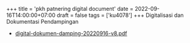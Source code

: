 +++
title = 'pkh patnering digital document'
date = 2022-09-16T14:00:00+07:00
draft = false
tags = ['ku4078']
+++
Digitalisasi dan Dokumentasi Pendampingan
<!--more-->

+ [digital-dokumen-damping-20220916-v8.pdf](https://zenodo.org/doi/10.5281/zenodo.7084453)
